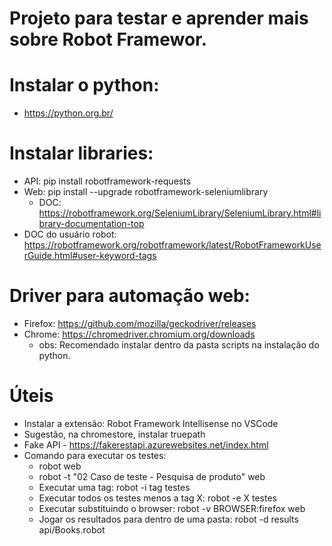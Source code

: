 # Projeto para testar e aprender mais sobre Robot Framewor. 

# Instalar o python:
- https://python.org.br/

# Instalar libraries:
- API: pip install robotframework-requests 
- Web: pip install --upgrade robotframework-seleniumlibrary
  - DOC: https://robotframework.org/SeleniumLibrary/SeleniumLibrary.html#library-documentation-top 
- DOC do usuário robot: https://robotframework.org/robotframework/latest/RobotFrameworkUserGuide.html#user-keyword-tags   

# Driver para automação web:
- Firefox: https://github.com/mozilla/geckodriver/releases 
- Chrome: https://chromedriver.chromium.org/downloads 
  - obs: Recomendado instalar dentro da pasta scripts na instalação do python. 

# Úteis
- Instalar a extensão: Robot Framework Intellisense no VSCode
- Sugestão, na chromestore, instalar truepath
- Fake API - https://fakerestapi.azurewebsites.net/index.html  
- Comando para executar os testes: 
  - robot web  
  - robot -t "02 Caso de teste - Pesquisa de produto" web
  - Executar uma tag: robot -i tag testes
  - Executar todos os testes menos a tag X: robot -e X testes
  - Executar substituindo o browser: robot -v BROWSER:firefox web
  - Jogar os resultados para dentro de uma pasta: robot -d results api/Books.robot 
 
